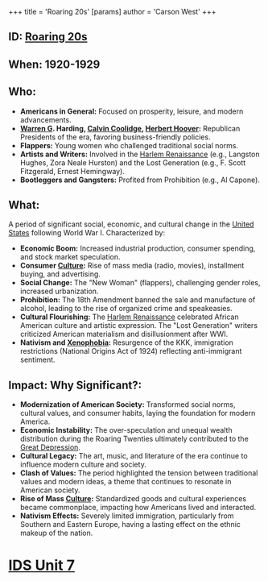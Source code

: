 +++
 title = 'Roaring 20s'
[params]
	author = 'Carson West'
+++
## ID: [Roaring 20s](./../roaring-20s/)

## When: 1920-1929

## Who: 
* **Americans in General:** Focused on prosperity, leisure, and modern advancements.
* **[Warren G](./../warren-g/). Harding, [Calvin Coolidge](./../calvin-coolidge/), [Herbert Hoover](./../herbert-hoover/):** Republican Presidents of the era, favoring business-friendly policies.
* **Flappers:** Young women who challenged traditional social norms.
* **Artists and Writers:** Involved in the [Harlem Renaissance](./../harlem-renaissance/) (e.g., Langston Hughes, Zora Neale Hurston) and the Lost Generation (e.g., F. Scott Fitzgerald, Ernest Hemingway).
* **Bootleggers and Gangsters:** Profited from Prohibition (e.g., Al Capone).

## What: 
A period of significant social, economic, and cultural change in the [United States](./../united-states/) following World War I. Characterized by:
*   **Economic Boom:** Increased industrial production, consumer spending, and stock market speculation.
*   **Consumer [Culture](./../culture/):** Rise of mass media (radio, movies), installment buying, and advertising.
*   **Social Change:** The "New Woman" (flappers), challenging gender roles, increased urbanization.
*   **Prohibition:** The 18th Amendment banned the sale and manufacture of alcohol, leading to the rise of organized crime and speakeasies.
*   **Cultural Flourishing:** The [Harlem Renaissance](./../harlem-renaissance/) celebrated African American culture and artistic expression.  The "Lost Generation" writers criticized American materialism and disillusionment after WWI.
*   **Nativism and [Xenophobia](./../xenophobia/):**  Resurgence of the KKK, immigration restrictions (National Origins Act of 1924) reflecting anti-immigrant sentiment.

## Impact: Why Significant?: 
*   **Modernization of American Society:** Transformed social norms, cultural values, and consumer habits, laying the foundation for modern America.
*   **Economic Instability:** The over-speculation and unequal wealth distribution during the Roaring Twenties ultimately contributed to the [Great Depression](./../great-depression/).
*   **Cultural Legacy:**  The art, music, and literature of the era continue to influence modern culture and society.
*   **Clash of Values:** The period highlighted the tension between traditional values and modern ideas, a theme that continues to resonate in American society.
*   **Rise of Mass [Culture](./../culture/):** Standardized goods and cultural experiences became commonplace, impacting how Americans lived and interacted.
*   **Nativism Effects:** Severely limited immigration, particularly from Southern and Eastern Europe, having a lasting effect on the ethnic makeup of the nation.

# [IDS Unit 7](./../ids-unit-7/)